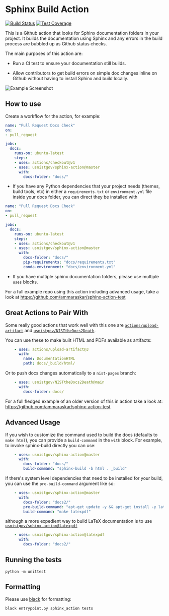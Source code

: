 # Sphinx Build Action

[![Build Status](https://travis-ci.org/usnistgov/sphinx-action.svg?branch=master)](https://travis-ci.org/usnistgov/sphinx-action)
[![Test Coverage](https://codecov.io/gh/usnistgov/sphinx-action/branch/master/graph/badge.svg)](https://codecov.io/gh/usnistgov/sphinx-action)


This is a Github action that looks for Sphinx documentation folders in your
project. It builds the documentation using Sphinx and any errors in the build
process are bubbled up as Github status checks.

The main purposes of this action are:

* Run a CI test to ensure your documentation still builds. 

* Allow contributors to get build errors on simple doc changes inline on Github
  without having to install Sphinx and build locally.
  
![Example Screenshot](https://i.imgur.com/Gk2W32O.png)

## How to use

Create a workflow for the action, for example:

```yaml
name: "Pull Request Docs Check"
on:
- pull_request

jobs:
  docs:
    runs-on: ubuntu-latest
    steps:
    - uses: actions/checkout@v1
    - uses: usnistgov/sphinx-action@master
      with:
        docs-folder: "docs/"
```

* If you have any Python dependencies that your project needs (themes, 
build tools, etc) in either a `requirements.txt` or `environment.yml` file
inside your docs folder, you can direct they be installed with

```yaml
name: "Pull Request Docs Check"
on:
- pull_request

jobs:
  docs:
    runs-on: ubuntu-latest
    steps:
    - uses: actions/checkout@v1
    - uses: usnistgov/sphinx-action@master
      with:
        docs-folder: "docs/"
        pip-requirements: "docs/requirements.txt"
        conda-environment: "docs/environment.yml"
```

* If you have multiple sphinx documentation folders, please use multiple
  `uses` blocks.

For a full example repo using this action including advanced usage, take a look
at https://github.com/ammaraskar/sphinx-action-test

## Great Actions to Pair With

Some really good actions that work well with this one are
[`actions/upload-artifact`](https://github.com/actions/upload-artifact)
and [`usnistgov/NISTtheDocs2Death`](https://github.com/usnistgov/NISTtheDocs2Death).

You can use these to make built HTML and PDFs available as artifacts:

```yaml
    - uses: actions/upload-artifact@3
      with:
        name: DocumentationHTML
        path: docs/_build/html/
```

Or to push docs changes automatically to a `nist-pages` branch:

```yaml
    - uses: usnistgov/NISTtheDocs2Death@main
      with:
        docs-folder: docs/
```

For a full fledged example of an older version of this in action take a look at:
https://github.com/ammaraskar/sphinx-action-test

## Advanced Usage

If you wish to customize the command used to build the docs (defaults to
`make html`), you can provide a `build-command` in the `with` block. For
example, to invoke sphinx-build directly you can use:

```yaml
    - uses: usnistgov/sphinx-action@master
      with:
        docs-folder: "docs/"
        build-command: "sphinx-build -b html . _build"
```

If there's system level dependencies that need to be installed for your
build, you can use the `pre-build-command` argument like so:

```yaml
    - uses: usnistgov/sphinx-action@master
      with:
        docs-folder: "docs2/"
        pre-build-command: "apt-get update -y && apt-get install -y latexmk texlive-latex-recommended texlive-latex-extra texlive-fonts-recommended"
        build-command: "make latexpdf"
```

although a more expedient way to build LaTeX documentation is to use
[`usnistgov/sphinx-action@latexpdf`](https://github.com/usnistgov/sphinx-action/tree/latexpdf/)

```yaml
    - uses: usnistgov/sphinx-action@latexpdf
      with:
        docs-folder: "docs2/"
```

## Running the tests

`python -m unittest`

## Formatting

Please use [black](https://github.com/psf/black) for formatting:

`black entrypoint.py sphinx_action tests`
